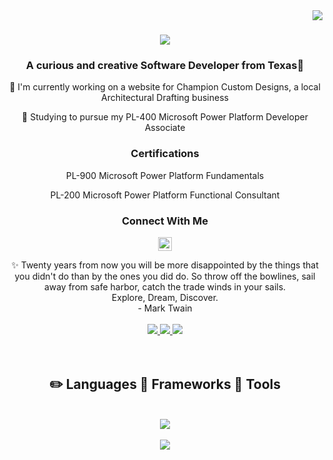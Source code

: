 <img align="right" src="https://visitor-badge.laobi.icu/badge?page_id=SarahSquyres.SarahSquyres" />

<h1 align="center">
  <img src="https://readme-typing-svg.herokuapp.com/?font=Righteous&size=35&center=true&vCenter=true&width=500&height=70&duration=4000&lines=Welcome!+😄;+I'm+Sarah+Squyres!;" />
</h1>

<h3 align="center">
  A curious and creative Software Developer from Texas🌵
</h3>


<div align="center">
  📐 I'm currently working on a website for Champion Custom Designs, a local Architectural Drafting business
  
  📝 Studying to pursue my PL-400 Microsoft Power Platform Developer Associate
</div>


<div align="center">
  <h3>Certifications</h3>
  PL-900 Microsoft Power Platform Fundamentals

  PL-200 Microsoft Power Platform Functional Consultant
</div>

<div align="center">
  <h3>Connect With Me</h3>

[<img align="center" alt="JoshMadakor | LinkedIn" width="22px" src="https://cdn.jsdelivr.net/npm/simple-icons@v3/icons/linkedin.svg" />][linkedin]



[linkedin]: https://linkedin.com/in/joshmadakor
</div>


<div align="center">
  ✨ Twenty years from now you will be more disappointed by the things that you didn't do than by the ones you did do. So throw off the bowlines, sail away from safe harbor, catch the trade winds in your sails. 
</div>
<div align="center">
  Explore, Dream, Discover.
</div>
<div align="center">
  - Mark Twain
</div>
<br>
<div align="center">
  <a href="mailto:ssquyres15@gmail.com">
    <img src="https://img.shields.io/badge/Gmail-333333?style=for-the-badge&logo=gmail&logoColor=red" />
  </a>
  <a href="https://www.linkedin.com/in/sarah-squyres/">
    <img src="https://img.shields.io/badge/LinkedIn-007785?style=for-the-badge&logo=linkedin&logoColor=white" />
  </a>
  <a href="https://squyres-portfolio-077523396b85.herokuapp.com/">
    <img src="https://img.shields.io/badge/Portfolio-FF5722?style=for-the-badge&logo=todoist&logoColor=white" />
  </a>
</div>
</div>
<br>
<br>
<h2 align="center"> ✏️ Languages 📐 Frameworks 🔧 Tools</h2>
<br>
<div align="center">
<a href="https://skillicons.dev">
  <img src="https://skillicons.dev/icons?i=nodejs,github,js,express,mongodb,react,bootstrap,mysql,html" />
  <br>
  <br>
  <img src="https://skillicons.dev/icons?i=npm,tailwind,css,vscode,git,graphql,heroku,jquery" />
</a>
</div>


